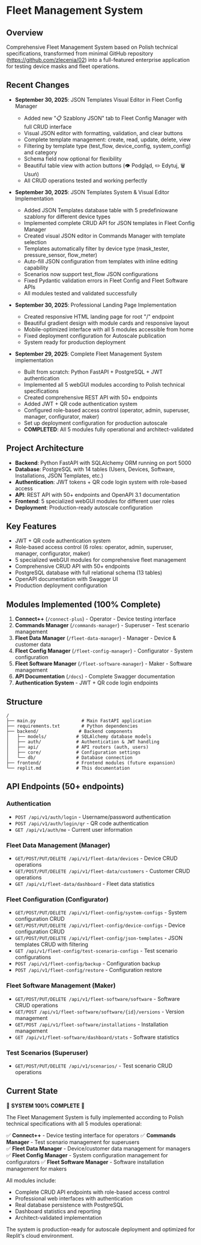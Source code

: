 # Fleet Management System

## Overview
Comprehensive Fleet Management System based on Polish technical specifications, transformed from minimal GitHub repository (https://github.com/zlecenia/02) into a full-featured enterprise application for testing device masks and fleet operations.

## Recent Changes
- **September 30, 2025**: JSON Templates Visual Editor in Fleet Config Manager
  - Added new "📋 Szablony JSON" tab to Fleet Config Manager with full CRUD interface
  - Visual JSON editor with formatting, validation, and clear buttons
  - Complete template management: create, read, update, delete, view
  - Filtering by template type (test_flow, device_config, system_config) and category
  - Schema field now optional for flexibility
  - Beautiful table view with action buttons (👁️ Podgląd, ✏️ Edytuj, 🗑️ Usuń)
  - All CRUD operations tested and working perfectly

- **September 30, 2025**: JSON Templates System & Visual Editor Implementation
  - Added JSON Templates database table with 5 predefiniowane szablony for different device types
  - Implemented complete CRUD API for JSON templates in Fleet Config Manager
  - Created visual JSON editor in Commands Manager with template selection
  - Templates automatically filter by device type (mask_tester, pressure_sensor, flow_meter)
  - Auto-fill JSON configuration from templates with inline editing capability
  - Scenarios now support test_flow JSON configurations
  - Fixed Pydantic validation errors in Fleet Config and Fleet Software APIs
  - All modules tested and validated successfully

- **September 30, 2025**: Professional Landing Page Implementation
  - Created responsive HTML landing page for root "/" endpoint
  - Beautiful gradient design with module cards and responsive layout
  - Mobile-optimized interface with all 5 modules accessible from home
  - Fixed deployment configuration for Autoscale publication
  - System ready for production deployment
  
- **September 29, 2025**: Complete Fleet Management System implementation
  - Built from scratch: Python FastAPI + PostgreSQL + JWT authentication
  - Implemented all 5 webGUI modules according to Polish technical specifications
  - Created comprehensive REST API with 50+ endpoints
  - Added JWT + QR code authentication system
  - Configured role-based access control (operator, admin, superuser, manager, configurator, maker)
  - Set up deployment configuration for production autoscale
  - **COMPLETED**: All 5 modules fully operational and architect-validated

## Project Architecture
- **Backend**: Python FastAPI with SQLAlchemy ORM running on port 5000
- **Database**: PostgreSQL with 14 tables (Users, Devices, Software, Installations, JSON Templates, etc.)
- **Authentication**: JWT tokens + QR code login system with role-based access
- **API**: REST API with 50+ endpoints and OpenAPI 3.1 documentation
- **Frontend**: 5 specialized webGUI modules for different user roles
- **Deployment**: Production-ready autoscale configuration

## Key Features
- JWT + QR code authentication system
- Role-based access control (6 roles: operator, admin, superuser, manager, configurator, maker)
- 5 specialized webGUI modules for comprehensive fleet management
- Comprehensive CRUD API with 50+ endpoints
- PostgreSQL database with full relational schema (13 tables)
- OpenAPI documentation with Swagger UI
- Production deployment configuration

## Modules Implemented (100% Complete)
1. **Connect++** (`/connect-plus`) - Operator - Device testing interface
2. **Commands Manager** (`/commands-manager`) - Superuser - Test scenario management
3. **Fleet Data Manager** (`/fleet-data-manager`) - Manager - Device & customer data
4. **Fleet Config Manager** (`/fleet-config-manager`) - Configurator - System configuration
5. **Fleet Software Manager** (`/fleet-software-manager`) - Maker - Software management
6. **API Documentation** (`/docs`) - Complete Swagger documentation
7. **Authentication System** - JWT + QR code login endpoints

## Structure
```
/
├── main.py                 # Main FastAPI application
├── requirements.txt        # Python dependencies
├── backend/               # Backend components
│   ├── models/           # SQLAlchemy database models
│   ├── auth/             # Authentication & JWT handling
│   ├── api/              # API routers (auth, users)
│   ├── core/             # Configuration settings
│   └── db/               # Database connection
├── frontend/             # Frontend modules (future expansion)
└── replit.md             # This documentation
```

## API Endpoints (50+ endpoints)
### Authentication
- `POST /api/v1/auth/login` - Username/password authentication
- `POST /api/v1/auth/login/qr` - QR code authentication  
- `GET /api/v1/auth/me` - Current user information

### Fleet Data Management (Manager)
- `GET/POST/PUT/DELETE /api/v1/fleet-data/devices` - Device CRUD operations
- `GET/POST/PUT/DELETE /api/v1/fleet-data/customers` - Customer CRUD operations
- `GET /api/v1/fleet-data/dashboard` - Fleet data statistics

### Fleet Configuration (Configurator)
- `GET/POST/PUT/DELETE /api/v1/fleet-config/system-configs` - System configuration CRUD
- `GET/POST/PUT/DELETE /api/v1/fleet-config/device-configs` - Device configuration CRUD
- `GET/POST/PUT/DELETE /api/v1/fleet-config/json-templates` - JSON templates CRUD with filtering
- `GET /api/v1/fleet-config/test-scenario-configs` - Test scenario configurations
- `POST /api/v1/fleet-config/backup` - Configuration backup
- `POST /api/v1/fleet-config/restore` - Configuration restore

### Fleet Software Management (Maker)
- `GET/POST/PUT/DELETE /api/v1/fleet-software/software` - Software CRUD operations
- `GET/POST /api/v1/fleet-software/software/{id}/versions` - Version management
- `GET/POST /api/v1/fleet-software/installations` - Installation management
- `GET /api/v1/fleet-software/dashboard/stats` - Software statistics

### Test Scenarios (Superuser)
- `GET/POST/PUT/DELETE /api/v1/scenarios/` - Test scenario CRUD operations

## Current State
🎉 **SYSTEM 100% COMPLETE** 🎉

The Fleet Management System is fully implemented according to Polish technical specifications with all 5 modules operational:

✅ **Connect++** - Device testing interface for operators
✅ **Commands Manager** - Test scenario management for superusers  
✅ **Fleet Data Manager** - Device/customer data management for managers
✅ **Fleet Config Manager** - System configuration management for configurators
✅ **Fleet Software Manager** - Software installation management for makers

All modules include:
- Complete CRUD API endpoints with role-based access control
- Professional web interfaces with authentication
- Real database persistence with PostgreSQL
- Dashboard statistics and reporting
- Architect-validated implementation

The system is production-ready for autoscale deployment and optimized for Replit's cloud environment.
